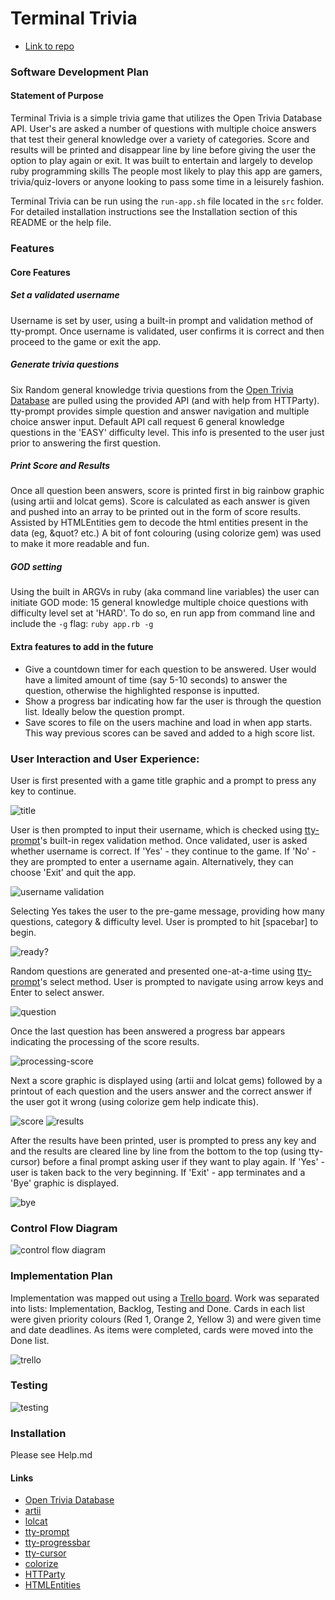 # Terminal Trivia
- [Link to repo](https://github.com/Luke-kb/FLEXTRACK)
### Software Development Plan

#### Statement of Purpose

Terminal Trivia is a simple trivia game that utilizes the Open Trivia Database API. User's are asked a number of questions with multiple choice answers that test their general knowledge over a variety of categories. Score and results will be printed and disappear line by line before giving the user the option to play again or exit. It was built to entertain and largely to develop ruby programming skills The people most likely to play this app are gamers, trivia/quiz-lovers or anyone looking to pass some time in a leisurely fashion.

Terminal Trivia can be run using the `run-app.sh` file located in the `src` folder. 
For detailed installation instructions see the Installation section of this README or the help file.

### Features

#### Core Features

##### Set a validated username
  Username is set by user, using a built-in prompt and validation method of tty-prompt. Once username is validated, user confirms it is correct and then proceed to the game or exit the app.
  
##### Generate trivia questions 
  Six Random general knowledge trivia questions from the [Open Trivia Database](https://opentdb.com/) are pulled using the provided API (and with help from HTTParty). tty-prompt provides simple question and answer navigation and multiple choice answer input. Default API call request 6 general knowledge questions in the 'EASY' difficulty level. This info is presented to the user just prior to answering the first question.
  
##### Print Score and Results
  Once all question been answers, score is printed first in big rainbow graphic (using artii and lolcat gems). Score is calculated as each answer is given and pushed into an array to be printed out in the form of score results. Assisted by HTMLEntities gem to decode the html entities present in the data (eg, &quot? etc.) A bit of font colouring (using colorize gem) was used to make it more readable and fun.
  
  #####  GOD setting
  Using the built in ARGVs in ruby (aka command line variables) the user can initiate GOD mode: 15 general knowledge multiple choice questions with difficulty level set at 'HARD'. To do so, en run app from command line and include the `-g` flag: `ruby app.rb -g`

#### Extra features to add in the future

- Give a countdown timer for each question to be answered. User would have a limited amount of time (say 5-10 seconds) to answer the question, otherwise the highlighted response is inputted.
- Show a progress bar indicating how far the user is through the question list. Ideally below the question prompt.
- Save scores to file on the users machine and load in when app starts. This way previous scores can be saved and added to a high score list.

### User Interaction and User Experience:

  User is first presented with a game title graphic and a prompt to press any key to continue.
  
  ![title](docs/title.png)
  
  User is then prompted to input their username, which is checked using [tty-prompt](https://github.com/piotrmurach/tty-prompt)'s built-in regex validation method. Once validated, user is asked whether username is correct. If 'Yes' - they continue to the game. If 'No' - they are prompted to enter a username again. Alternatively, they can choose 'Exit' and quit the app.

  ![username validation](docs/username.png)

  Selecting Yes takes the user to the pre-game message, providing how many questions, category & difficulty level. User is prompted to hit [spacebar] to begin.

  ![ready?](docs/ready.png)

  Random questions are generated and presented one-at-a-time using [tty-prompt](https://github.com/piotrmurach/tty-prompt)'s select method. User is prompted to navigate using arrow keys and Enter to select answer.

  ![question](docs/prompt.png)

  Once the last question has been answered a progress bar appears indicating the processing of the score results.

  ![processing-score](docs/processing-score.png)

  Next a score graphic is displayed using (artii and lolcat gems) followed by a printout of each question and the users answer and the correct answer if the user got it wrong (using colorize gem help indicate this).

  ![score](docs/score1.png)
  ![results](docs/results.png)

  After the results have been printed, user is prompted to press any key and and the results are cleared line by line from the bottom to the top (using tty-cursor) before a final prompt asking user if they want to play again.
  If 'Yes' - user is taken back to the very beginning. 
  If 'Exit' - app terminates and a 'Bye' graphic is displayed.

  ![bye](docs/bye1.png)

### Control Flow Diagram 
![control flow diagram](docs/control-flow.png)

### Implementation Plan

Implementation was mapped out using a [Trello board](https://trello.com/b/YQG2urgj/triviaterminalapp). 
Work was separated into lists: Implementation, Backlog, Testing and Done.
Cards in each list were given priority colours (Red 1, Orange 2, Yellow 3) and were given time and date deadlines. As items were completed, cards were moved into the Done list.

![trello](docs/trello3.png)

### Testing

![testing](docs/testing1.png)

### Installation

Please see Help.md
   
#### Links
- [Open Trivia Database](https://opentdb.com/)
- [artii](https://github.com/miketierney/artii)
- [lolcat](https://github.com/busyloop/lolcat)
- [tty-prompt](https://github.com/piotrmurach/tty-prompt)
- [tty-progressbar](https://github.com/piotrmurach/tty-progressbar)
- [tty-cursor](https://github.com/piotrmurach/tty-cursor)
- [colorize](https://github.com/fazibear/colorize)
- [HTTParty](https://github.com/jnunemaker/httparty)
- [HTMLEntities](https://github.com/threedaymonk/htmlentities)